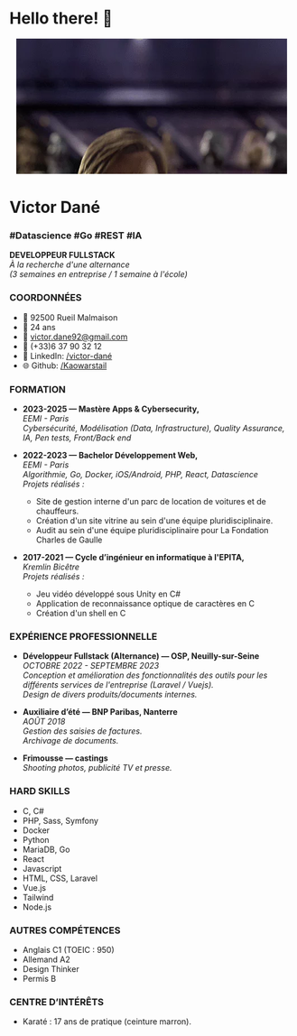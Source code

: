 # Hello there! 👋

<div align="center">
  <img src="https://github.com/Kaowarstail/Kaowarstail/blob/main/hello_there.gif" alt="Hello There" width="480" height="240" />
</div>

# Victor Dané
### #Datascience #Go #REST #IA

**DEVELOPPEUR FULLSTACK**  
*À la recherche d'une alternance*  
*(3 semaines en entreprise / 1 semaine à l'école)*

### COORDONNÉES
- 📍 92500 Rueil Malmaison
- 📅 24 ans
- 📧 victor.dane92@gmail.com
- 📱 (+33)6 37 90 32 12
- 🔗 LinkedIn: [/victor-dané](https://www.linkedin.com/in/victor-dané)
- 🌐 Github: [/Kaowarstail](https://github.com/Kaowarstail)

### FORMATION
- **2023-2025 — Mastère Apps & Cybersecurity,**  
  *EEMI - Paris*  
  *Cybersécurité, Modélisation (Data, Infrastructure), Quality Assurance, IA, Pen tests, Front/Back end*

- **2022-2023 — Bachelor Développement Web,**  
  *EEMI - Paris*  
  *Algorithmie, Go, Docker, iOS/Android, PHP, React, Datascience*  
  *Projets réalisés :*  
  - Site de gestion interne d'un parc de location de voitures et de chauffeurs.
  - Création d'un site vitrine au sein d'une équipe pluridisciplinaire.
  - Audit au sein d'une équipe pluridisciplinaire pour La Fondation Charles de Gaulle

- **2017-2021 — Cycle d’ingénieur en informatique à l'EPITA,**  
  *Kremlin Bicêtre*  
  *Projets réalisés :*  
  - Jeu vidéo développé sous Unity en C#
  - Application de reconnaissance optique de caractères en C
  - Création d'un shell en C

### EXPÉRIENCE PROFESSIONNELLE
- **Développeur Fullstack (Alternance) — OSP, Neuilly-sur-Seine**  
  *OCTOBRE 2022 - SEPTEMBRE 2023*  
  *Conception et amélioration des fonctionnalités des outils pour les différents services de l'entreprise (Laravel / Vuejs).*  
  *Design de divers produits/documents internes.*

- **Auxiliaire d’été — BNP Paribas, Nanterre**  
  *AOÛT 2018*  
  *Gestion des saisies de factures.*  
  *Archivage de documents.*

- **Frimousse — castings**  
  *Shooting photos, publicité TV et presse.*

### HARD SKILLS
- C, C#
- PHP, Sass, Symfony
- Docker
- Python
- MariaDB, Go
- React
- Javascript
- HTML, CSS, Laravel
- Vue.js
- Tailwind
- Node.js

### AUTRES COMPÉTENCES
- Anglais C1 (TOEIC : 950)
- Allemand A2
- Design Thinker
- Permis B

### CENTRE D’INTÉRÊTS
- Karaté : 17 ans de pratique (ceinture marron).
